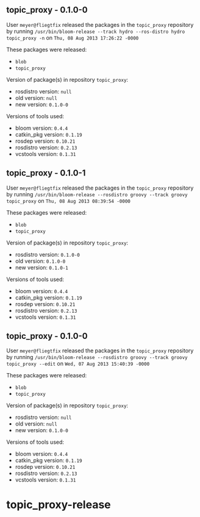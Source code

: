 ## topic_proxy - 0.1.0-0

User `meyer@fliegtfix` released the packages in the `topic_proxy` repository by running `/usr/bin/bloom-release --track hydro --ros-distro hydro topic_proxy -n` on `Thu, 08 Aug 2013 17:26:22 -0000`

These packages were released:
- `blob`
- `topic_proxy`

Version of package(s) in repository `topic_proxy`:
- rosdistro version: `null`
- old version: `null`
- new version: `0.1.0-0`

Versions of tools used:
- bloom version: `0.4.4`
- catkin_pkg version: `0.1.19`
- rosdep version: `0.10.21`
- rosdistro version: `0.2.13`
- vcstools version: `0.1.31`


## topic_proxy - 0.1.0-1

User `meyer@fliegtfix` released the packages in the `topic_proxy` repository by running `/usr/bin/bloom-release --rosdistro groovy --track groovy topic_proxy` on `Thu, 08 Aug 2013 08:39:54 -0000`

These packages were released:
- `blob`
- `topic_proxy`

Version of package(s) in repository `topic_proxy`:
- rosdistro version: `0.1.0-0`
- old version: `0.1.0-0`
- new version: `0.1.0-1`

Versions of tools used:
- bloom version: `0.4.4`
- catkin_pkg version: `0.1.19`
- rosdep version: `0.10.21`
- rosdistro version: `0.2.13`
- vcstools version: `0.1.31`


## topic_proxy - 0.1.0-0

User `meyer@fliegtfix` released the packages in the `topic_proxy` repository by running `/usr/bin/bloom-release --rosdistro groovy --track groovy topic_proxy --edit` on `Wed, 07 Aug 2013 15:40:39 -0000`

These packages were released:
- `blob`
- `topic_proxy`

Version of package(s) in repository `topic_proxy`:
- rosdistro version: `null`
- old version: `null`
- new version: `0.1.0-0`

Versions of tools used:
- bloom version: `0.4.4`
- catkin_pkg version: `0.1.19`
- rosdep version: `0.10.21`
- rosdistro version: `0.2.13`
- vcstools version: `0.1.31`


topic_proxy-release
===================
